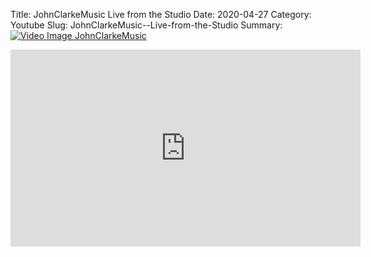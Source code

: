 Title: JohnClarkeMusic  Live from the Studio
Date: 2020-04-27
Category: Youtube
Slug: JohnClarkeMusic--Live-from-the-Studio
Summary: <a href="/JohnClarkeMusic--Live-from-the-Studio.html"><img src="https://i.ytimg.com/vi/7O0RCPaeno8/hqdefault.jpg" alt="Video Image JohnClarkeMusic"></a>

<iframe width="560" height="315" src="https://www.youtube.com/embed/7O0RCPaeno8" title="YouTube video player" frameborder="0" allow="accelerometer; autoplay; clipboard-write; encrypted-media; gyroscope; picture-in-picture" allowfullscreen></iframe>

